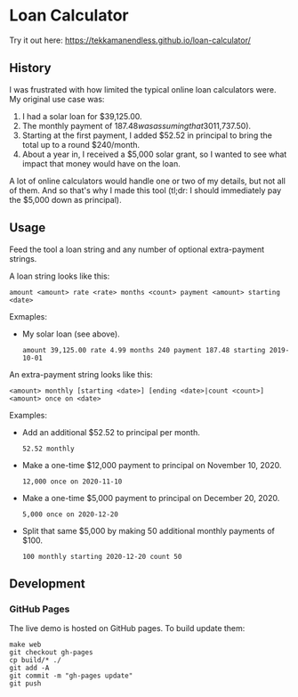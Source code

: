 # Loan Calculator
Try it out here: https://tekkamanendless.github.io/loan-calculator/

## History
I was frustrated with how limited the typical online loan calculators were.
My original use case was:

1. I had a solar loan for $39,125.00.
1. The monthly payment of $187.48 was assuming that 30% would be paid back in a lump sum within the first 18 months ($11,737.50).
1. Starting at the first payment, I added $52.52 in principal to bring the total up to a round $240/month.
1. About a year in, I received a $5,000 solar grant, so I wanted to see what impact that money would have on the loan.

A lot of online calculators would handle one or two of my details, but not all of them.
And so that's why I made this tool (tl;dr: I should immediately pay the $5,000 down as principal).

## Usage
Feed the tool a loan string and any number of optional extra-payment strings.

A loan string looks like this:

```
amount <amount> rate <rate> months <count> payment <amount> starting <date>
```

Exmaples:

* My solar loan (see above).
   ```
   amount 39,125.00 rate 4.99 months 240 payment 187.48 starting 2019-10-01
   ```

An extra-payment string looks like this:

```
<amount> monthly [starting <date>] [ending <date>|count <count>]
<amount> once on <date>
```

Examples:

* Add an additional $52.52 to principal per month.
   ```
   52.52 monthly
   ```
* Make a one-time $12,000 payment to principal on November 10, 2020.
   ```
   12,000 once on 2020-11-10
   ```
* Make a one-time $5,000 payment to principal on December 20, 2020.
   ```
   5,000 once on 2020-12-20
   ```
* Split that same $5,000 by making 50 additional monthly payments of $100.
   ```
   100 monthly starting 2020-12-20 count 50
   ```

## Development

### GitHub Pages
The live demo is hosted on GitHub pages.
To build update them:

```
make web
git checkout gh-pages
cp build/* ./
git add -A
git commit -m "gh-pages update"
git push
```
